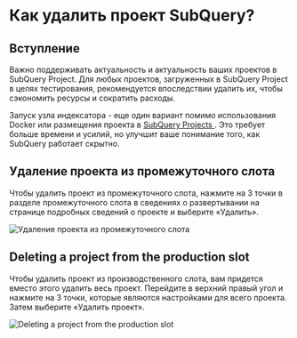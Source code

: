 # Как удалить проект SubQuery?

## Вступление

Важно поддерживать актуальность и актуальность ваших проектов в SubQuery Project. Для любых проектов, загруженных в SubQuery Project в целях тестирования, рекомендуется впоследствии удалить их, чтобы сэкономить ресурсы и сократить расходы.

Запуск узла индексатора - еще один вариант помимо использования Docker или размещения проекта в [ SubQuery Projects ](https://project.subquery.network/). Это требует больше времени и усилий, но улучшит ваше понимание того, как SubQuery работает скрытно.

## Удаление проекта из промежуточного слота

Чтобы удалить проект из промежуточного слота, нажмите на 3 точки в разделе промежуточного слота в сведениях о развертывании на странице подробных сведений о проекте и выберите «Удалить».

![Удаление проекта из промежуточного слота](/assets/img/delete_staging.png)

## Deleting a project from the production slot

Чтобы удалить проект из производственного слота, вам придется вместо этого удалить весь проект. Перейдите в верхний правый угол и нажмите на 3 точки, которые являются настройками для всего проекта. Затем выберите «Удалить проект».

![Deleting a project from the production slot](/assets/img/delete_production.png)